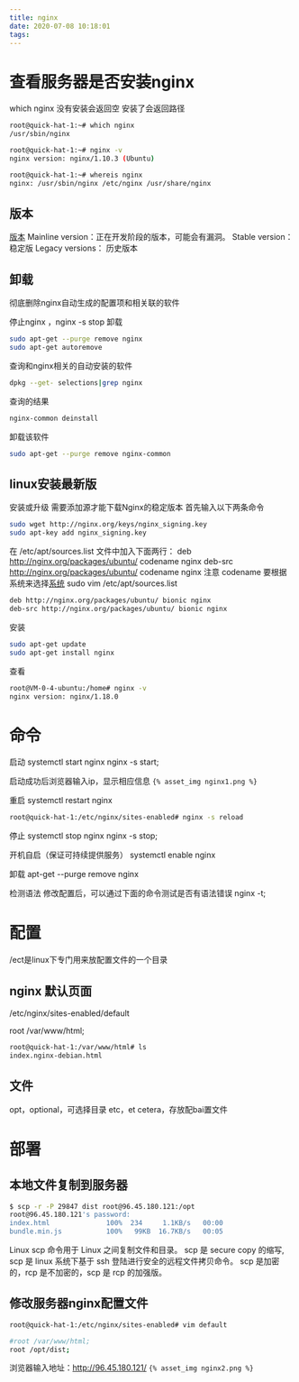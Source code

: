 ```yaml
---
title: nginx
date: 2020-07-08 10:18:01
tags:
---
```


# 查看服务器是否安装nginx
which nginx
没有安装会返回空
安装了会返回路径
``` bash
root@quick-hat-1:~# which nginx
/usr/sbin/nginx

root@quick-hat-1:~# nginx -v
nginx version: nginx/1.10.3 (Ubuntu)

root@quick-hat-1:~# whereis nginx
nginx: /usr/sbin/nginx /etc/nginx /usr/share/nginx
```

## 版本
[版本](http://nginx.org/en/download.html)
Mainline version：正在开发阶段的版本，可能会有漏洞。
Stable version：稳定版
Legacy versions： 历史版本

## 卸载
彻底删除nginx自动生成的配置项和相关联的软件

停止nginx   ，nginx -s stop
卸载
``` zsh
sudo apt-get --purge remove nginx 
sudo apt-get autoremove
```

查询和nginx相关的自动安装的软件
``` zsh
dpkg --get- selections|grep nginx
```

查询的结果
``` zsh
nginx-common deinstall 
```

卸载该软件
``` zsh
sudo apt-get --purge remove nginx-common 
```

## linux安装最新版
安装或升级
需要添加源才能下载Nginx的稳定版本
首先输入以下两条命令
``` zsh
sudo wget http://nginx.org/keys/nginx_signing.key
sudo apt-key add nginx_signing.key
```

在 /etc/apt/sources.list 文件中加入下面两行：
deb http://nginx.org/packages/ubuntu/ codename nginx
deb-src http://nginx.org/packages/ubuntu/ codename nginx
注意 codename 要根据系统来选择[系统](http://nginx.org/en/linux_packages.html#stable)
sudo vim /etc/apt/sources.list
``` zsh
deb http://nginx.org/packages/ubuntu/ bionic nginx
deb-src http://nginx.org/packages/ubuntu/ bionic nginx
```

安装
``` zsh
sudo apt-get update
sudo apt-get install nginx
```

查看
``` zsh
root@VM-0-4-ubuntu:/home# nginx -v
nginx version: nginx/1.18.0
```

# 命令
启动
systemctl start nginx
nginx -s start;

启动成功后浏览器输入ip，显示相应信息
`{% asset_img nginx1.png %}`

重启
systemctl restart nginx
``` bash
root@quick-hat-1:/etc/nginx/sites-enabled# nginx -s reload
```


停止
systemctl stop nginx
nginx -s stop;

开机自启（保证可持续提供服务）
systemctl enable nginx

卸载
apt-get --purge remove nginx

检测语法
修改配置后，可以通过下面的命令测试是否有语法错误
nginx -t;

# 配置
/ect是linux下专门用来放配置文件的一个目录

## nginx 默认页面
/etc/nginx/sites-enabled/default

root /var/www/html;
``` bash
root@quick-hat-1:/var/www/html# ls
index.nginx-debian.html
```

## 文件
opt，optional，可选择目录
etc，et cetera，存放配bai置文件

# 部署
## 本地文件复制到服务器
``` bash
$ scp -r -P 29847 dist root@96.45.180.121:/opt 
root@96.45.180.121's password: 
index.html              100%  234     1.1KB/s   00:00    
bundle.min.js           100%   99KB  16.7KB/s   00:05 
```

Linux scp 命令用于 Linux 之间复制文件和目录。
scp 是 secure copy 的缩写, scp 是 linux 系统下基于 ssh 登陆进行安全的远程文件拷贝命令。
scp 是加密的，rcp 是不加密的，scp 是 rcp 的加强版。

## 修改服务器nginx配置文件
``` bash
root@quick-hat-1:/etc/nginx/sites-enabled# vim default

#root /var/www/html;
root /opt/dist;
```

浏览器输入地址：http://96.45.180.121/
`{% asset_img nginx2.png %}`
